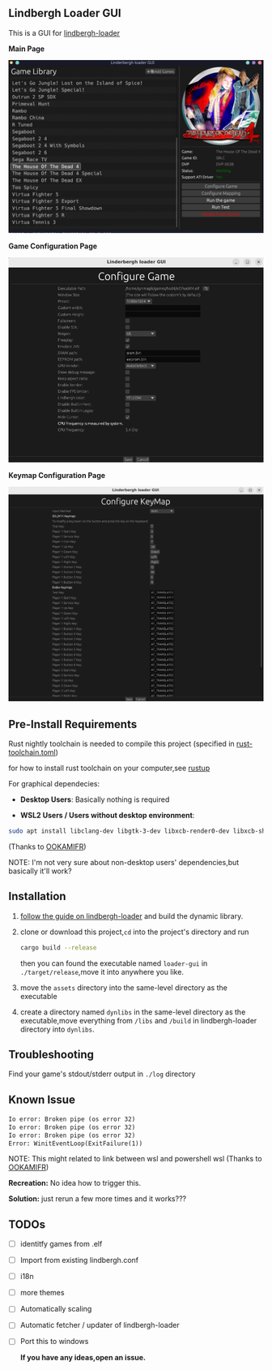 ## Lindbergh Loader GUI

This is a GUI for [lindbergh-loader](https://github.com/lindbergh-loader/lindbergh-loader)

**Main Page**

![](./main_look.png)

**Game Configuration Page**

![](./config_game_look.png)

**Keymap Configuration Page**

![](./config_keymap_look.png)

## Pre-Install Requirements

Rust nightly toolchain is needed to compile this project (specified in [rust-toolchain.toml](./rust-toolchain.toml))

for how to install rust toolchain on your computer,see [rustup](https://rustup.rs/)

For graphical dependecies:

- **Desktop Users**: Basically nothing is required

- **WSL2 Users / Users without desktop environment**: 

```bash
sudo apt install libclang-dev libgtk-3-dev libxcb-render0-dev libxcb-shape0-dev libxcb-xfixes0-dev libxkbcommon-dev libssl-dev libxkbcommon-x11-0 
```

(Thanks to [OOKAMIFR](https://github.com/OOKAMIFR))

NOTE: I'm not very sure about non-desktop users' dependencies,but basically it'll work?

## Installation

1. [follow the guide on lindbergh-loader](https://github.com/lindbergh-loader/lindbergh-loader) and build the dynamic library.

2. clone or download this project,`cd` into the project's directory and run
   
   ```sh
   cargo build --release
   ```
   
   then you can found the executable named `loader-gui` in `./target/release`,move it into anywhere you like.

3. move the `assets` directory into the same-level directory as the executable

4. create a directory named `dynlibs` in the same-level directory as the executable,move everything from `/libs` and `/build` in lindbergh-loader directory into `dynlibs`.

## Troubleshooting

Find your game's stdout/stderr output in `./log` directory

## Known Issue

```
Io error: Broken pipe (os error 32)
Io error: Broken pipe (os error 32)
Io error: Broken pipe (os error 32)
Error: WinitEventLoop(ExitFailure(1))
```

NOTE: This might related to link between wsl and powershell wsl (Thanks to [OOKAMIFR](https://github.com/OOKAMIFR))

**Recreation:** No idea how to trigger this.

**Solution:** just rerun a few more times and it works???

## TODOs

- [ ] identitfy games from .elf
- [ ] Import from existing lindbergh.conf
- [ ] i18n
- [ ] more themes
- [ ] Automatically scaling
- [ ] Automatic fetcher / updater of lindbergh-loader
- [ ] Port this to windows
  
  
  
  **If you have any ideas,open an issue.**